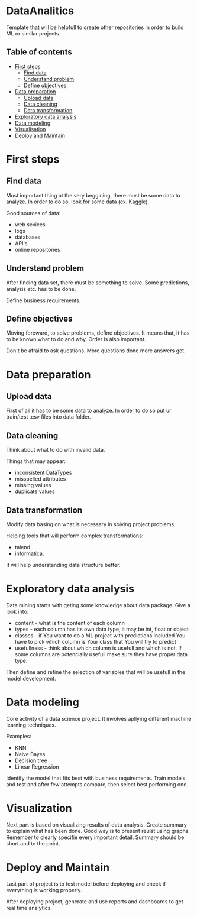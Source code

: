 # DataAnalitics
Template that will be helpfull to create other repositories in order to build ML or similar projects.

## Table of contents
- [First steps](#first-steps)
    * [Find data](#find-data)
    * [Understand problem](#understand-problem)
    * [Define objectives](#define-objectives)
- [Data preparation](#data-preparation)
    * [Upload data](#upload-data)
    * [Data cleaning](#data-cleaning)
    * [Data transformation](#data-transformation)
- [Exploratory data analysis](#exploratory-data-analysis)
- [Data modeling](#data-modeling)
- [Visualisation](#visualization)
- [Deploy and Maintain](#deploy-and-maintain)

# First steps
## Find data
Most important thing at the very beggining, there must be some data to analyze. In order to do so, look for some data (ex. Kaggle).

Good sources of data:
- web sevices
- logs
- databases
- API's 
- online repositories
## Understand problem
After finding data set, there must be something to solve. Some predictions, analysis etc. has to be done.

Define business requirements.
## Define objectives
Moving foreward, to solve problems, define objectives. It means that, it has to be known what to do and why. Order is also important.

Don't be afraid to ask questions. More questions done more answers get.
# Data preparation
## Upload data
First of all it has to be some data to analyze. In order to do so put ur train/test .csv files into data folder.
## Data cleaning
Think about what to do with invalid data.

Things that may appear:
- inconsistent DataTypes
- misspelled attributes
- missing values
- duplicate values
## Data transformation
Modify data basing on what is necessary in solving project problems.

Helping tools that will perform complex transformations:
- talend
- informatica.

It will help understanding data structure better.
# Exploratory data analysis
Data mining starts with geting some knowledge about data package. 
Give a look into:
* content - what is the content of each column
* types - each column has its own data type, it may be int, float or object
* classes - if You want to do a ML project with predictions included You have to pick which column is Your class that You will try to predict
* usefullness - think about which column is usefull and which is not, if some columns are potencially usefull make sure they have proper data type.

Then define and refine the selection of variables that will be usefull in the model development.

# Data modeling
Core activity of a data science project. It involves apllying different machine learning techniques.

Examples:
- KNN
- Naive Bayes
- Decision tree
- Linear Regression

Identify the model that fits best with business requirements. Train models and test and after few attempts compare, then select best performing one.

# Visualization
Next part is based on visualizing results of data analysis. Create summary to explain what has been done. Good way is to present reulst using graphs. 
Remember to clearly specifie every important detail. Summary should be short and to the point.

# Deploy and Maintain

Last part of project is to test model before deploying and check if everything is working properly.

After deploying project, generate and use reports and dashboards to get real time analytics.